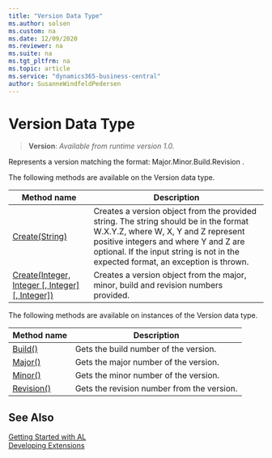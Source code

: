 ```yaml
---
title: "Version Data Type"
ms.author: solsen
ms.custom: na
ms.date: 12/09/2020
ms.reviewer: na
ms.suite: na
ms.tgt_pltfrm: na
ms.topic: article
ms.service: "dynamics365-business-central"
author: SusanneWindfeldPedersen
---
```

[//]: # (START>DO_NOT_EDIT)
[//]: # (IMPORTANT:Do not edit any of the content between here and the END>DO_NOT_EDIT.)
[//]: # (Any modifications should be made in the .xml files in the ModernDev repo.)
# Version Data Type
> **Version**: _Available from runtime version 1.0._

Represents a version matching the format: Major.Minor.Build.Revision .


The following methods are available on the Version data type.


|Method name|Description|
|-----------|-----------|
|[Create(String)](version-create-string-method.md)|Creates a version object from the provided string. The string should be in the format W.X.Y.Z, where W, X, Y and Z represent positive integers and where Y and Z are optional. If the input string is not in the expected format, an exception is thrown.|
|[Create(Integer, Integer [, Integer] [, Integer])](version-create-integer-integer-integer-integer-method.md)|Creates a version object from the major, minor, build and revision numbers provided.|

The following methods are available on instances of the Version data type.

|Method name|Description|
|-----------|-----------|
|[Build()](version-build-method.md)|Gets the build number of the version.|
|[Major()](version-major-method.md)|Gets the major number of the version.|
|[Minor()](version-minor-method.md)|Gets the minor number of the version.|
|[Revision()](version-revision-method.md)|Gets the revision number from the version.|

[//]: # (IMPORTANT: END>DO_NOT_EDIT)
## See Also  
[Getting Started with AL](../../devenv-get-started.md)  
[Developing Extensions](../../devenv-dev-overview.md)  